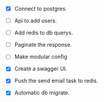 -[x] Connect to postgres.
-[ ] Api to add users.
-[ ] Add redis to db querys.
-[ ] Paginate the response. 
-[ ] Make modular config
-[x] Create a swagger UI.
-[x] Push the send email task to redis.
-[x] Automatic db migrate. 


